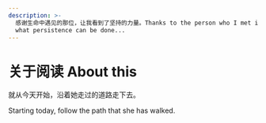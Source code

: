 ```yaml
---
description: >-
  感谢生命中遇见的那位，让我看到了坚持的力量。Thanks to the person who I met in my life for showing me
  what persistence can be done...
---
```


# 关于阅读 About this

就从今天开始，沿着她走过的道路走下去。

Starting today, follow the path that she has walked.

